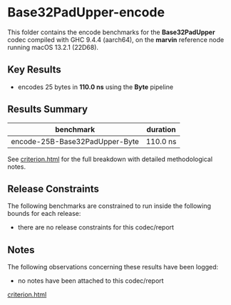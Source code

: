 # Base32PadUpper-encode

This folder contains the encode benchmarks for the **Base32PadUpper** codec compiled with GHC 9.4.4 (aarch64), on the 
**marvin** reference node running macOS 13.2.1 (22D68).

## Key Results

* encodes 25 bytes in **110.0 ns** using the **Byte** pipeline

## Results Summary

| benchmark                      | duration |
| ------------------------------ | -------- |
| encode-25B-Base32PadUpper-Byte | 110.0 ns |

See [criterion.html](criterion.html) for the full breakdown with detailed methodological notes.

## Release Constraints

The following benchmarks are constrained to run inside the following bounds for each release:

* there are no release constraints for this codec/report

## Notes

The following observations concerning these results have been logged:
* no notes have been attached to this codec/report

[criterion.html](criterion.html)


